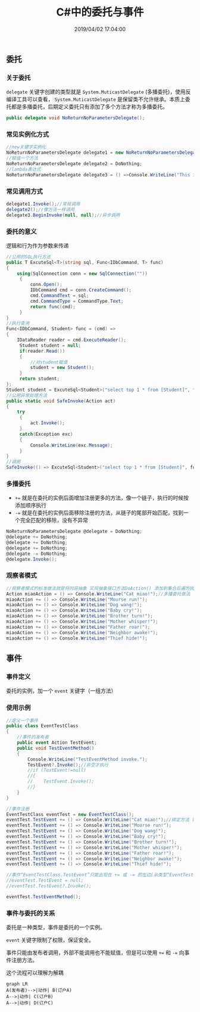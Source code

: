 ﻿---
title: "C#中的委托与事件"
date: "2019/04/02 17:04:00"
updated: "2019/07/11 10:53:05"
permalink: "delegate-and-event-in-csharp/"
tags:
 - 委托
categories:
 - [开发, C#]
---

## 委托

### 关于委托

`delegate` 关键字创建的类型就是 `System.MuticastDelegate` (多播委托)，使用反编译工具可以查看， `System.MuticastDelegate` 是保留类不允许继承。本质上委托都是多播委托，后期定义委托只有添加了多个方法才称为多播委托。

```csharp
public delegate void NoReturnNoParametersDelegate();
```

### 常见实例化方式

```csharp
//new关键字实例化
NoReturnNoParametersDelegate delegate1 = new NoReturnNoParametersDelegate(DoNothing);
//赋值一个方法
NoReturnNoParametersDelegate delegate2 = DoNothing;
//lambda表达式
NoReturnNoParametersDelegate delegate3 = () =>Console.WriteLine("This is a do nothing method.");
```

### 常见调用方式

```csharp
delegate1.Invoke();//常规调用
delegate2();//像方法一样调用
delegate3.BeginInvoke(null, null);//异步调用
```

### 委托的意义

逻辑和行为作为参数来传递

```csharp
//公用的SQL执行方法
public T ExcuteSql<T>(string sql, Func<IDbCommand, T> func)
{
    using(SqlConnection conn = new SqlConnection(""))
	 {
	     conn.Open();
		 IDbCommand cmd = conn.CreateCommand();
		 cmd.CommandText = sql;
		 cmd.CommandType = CommandType.Text;
		 return func(cmd);
	 }
}
//执行查询
Func<IDbCommand, Student> func = (cmd) => 
{
    IDataReader reader = cmd.ExecuteReader();
	 Student student = null;
	 if(reader.Read())
	 {
	     //对student赋值
	     student = new Student();
	 }
	 return student;
};
Student student = ExcuteSql<Student>("select top 1 * from [Student]", func);
//公用异常处理方法
public static void SafeInvoke(Action act)
{
    try
	 {
	     act.Invoke();
	 }
	 catch(Exception exc)
	 {
	     Console.WriteLine(exc.Message);
	 }
}
//调用
SafeInvoke(() => ExcuteSql<Student>("select top 1 * from [Student]", func));
```

### 多播委托

- `+=` 就是在委托的实例后面增加注册更多的方法，像一个链子，执行的时候按添加顺序执行
- `-=` 就是在委托的实例后面移除注册的方法，从链子的尾部开始匹配，找到一个完全匹配的移除，没有不异常

```csharp
NoReturnNoParametersDelegate @delegate = DoNothing;
@delegate += DoNothing;
@delegate += DoNothing;
@delegate += DoNothing;
@delegate -= DoNothing;
@delegate.Invoke();
```

### 观察者模式

```csharp
//观察者模式的标准做法就是将内容抽象 实现抽象接口方法DoAction() 添加到集合后遍历执行DoAction()方法
Action miaoAction = () => Console.WriteLine("Cat miao!");//多播委托做法
miaoAction += () => Console.WriteLine("Mourse run!");
miaoAction += () => Console.WriteLine("Dog wang!");
miaoAction += () => Console.WriteLine("Baby cry!");
miaoAction += () => Console.WriteLine("Brother turn!");
miaoAction += () => Console.WriteLine("Mother whisper!");
miaoAction += () => Console.WriteLine("Father roar!");
miaoAction += () => Console.WriteLine("Neighbor awake!");
miaoAction += () => Console.WriteLine("Thief hide!");
```

## 事件

### 事件定义

委托的实例，加一个 `event` 关键字（一组方法）

### 使用示例

```csharp
//定义一个事件
public class EventTestClass
{
    //事件的发布者
    public event Action TestEvent;
    public void TestEventMethod()
    {
        Console.WriteLine("TestEventMethod invoke.");
        TestEvent?.Invoke();//非空才执行
        //if (TestEvent!=null)
        //{
        //    TestEvent.Invoke();
        //}
    }
}

//事件注册
EventTestClass eventTest = new EventTestClass();
eventTest.TestEvent += () => Console.WriteLine("Cat miao!");//绑定方法 订户的订阅动作
eventTest.TestEvent += () => Console.WriteLine("Mourse run!");
eventTest.TestEvent += () => Console.WriteLine("Dog wang!");
eventTest.TestEvent += () => Console.WriteLine("Baby cry!");
eventTest.TestEvent += () => Console.WriteLine("Brother turn!");
eventTest.TestEvent += () => Console.WriteLine("Mother whisper!");
eventTest.TestEvent += () => Console.WriteLine("Father roar!");
eventTest.TestEvent += () => Console.WriteLine("Neighbor awake!");
eventTest.TestEvent += () => Console.WriteLine("Thief hide!");

//事件“EventTestClass.TestEvent”只能出现在 += 或 -= 的左边(从类型“EventTestClass”中使用时除外)
//eventTest.TestEvent = null;
//eventTest.TestEvent?.Invoke();

eventTest.TestEventMethod();
```

### 事件与委托的关系

委托是一种类型，事件是委托的一个实例。  

`event` 关键字限制了权限，保证安全。  

事件只能由发布者调用，外部不能调用也不能赋值，但是可以使用 `+=` 和 `-=` 向事件注册方法。  

这个流程可以理解为解耦

```mermaid
graph LR
A(发布者)-->|动作| B(订户A)
A-->|动作| C(订户B)
A-->|动作| D(订户C)
```
